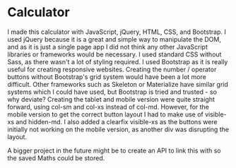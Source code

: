 # Calculator

I made this calculator with JavaScript, jQuery, HTML, CSS, and Bootstrap.
I used jQuery because it is a great and simple way to manipulate the DOM, and as it is just a single page app I did not think any other JavaScript libraries or frameworks would be necessary.
I used standard CSS without Sass, as there wasn't a lot of styling required.
I used Bootstrap as it is really useful for creating responsive websites. Creating the number / operator buttons without Bootstrap's grid system would have been a lot more difficult. Other frameworks such as Skeleton or Materialize have similar grid systems which I could have used, but Bootstrap is tried and trusted - so why deviate? Creating the tablet and mobile version were quite straight forward, using col-sm and col-xs instead of col-md. However, for the mobile version to get the correct button layout I had to make use of visible-xs and hidden-md. I also added a clearfix visible-xs as the buttons were initially not working on the mobile version, as another div was disrupting the layout.

A bigger project in the future might be to create an API to link this with so the saved Maths could be stored. 
